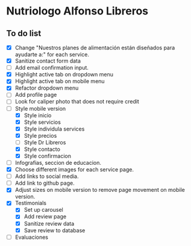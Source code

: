 # Nutriologo Alfonso Libreros

## To do list

- [x] Change "Nuestros planes de alimentación están diseñados para ayudarte a:" for each service.
- [x] Sanitize contact form data
- [ ] Add email confirmation input.
- [x] Highlight active tab on dropdown menu
- [x] Highlight active tab on mobile menu
- [x] Refactor dropdown menu
- [ ] Add profile page
- [ ] Look for caliper photo that does not require credit
- [ ] Style mobile version
  - [x] Style inicio
  - [x] Style servicios
  - [x] Style individula services
  - [x] Style precios
  - [ ] Style Dr Libreros
  - [x] Style contacto
  - [x] Style confirmacion
- [ ] Infografias, seccion de educacion.
- [x] Choose different images for each service page.
- [ ] Add links to social media.
- [ ] Add link to github page.
- [x] Adjust sizes on mobile version to remove page movement on mobile version.
- [x] Testimonials
  - [x] Set up carousel
  - [x] Add review page
  - [x] Sanitize review data
  - [x] Save review to database
- [ ] Evaluaciones
